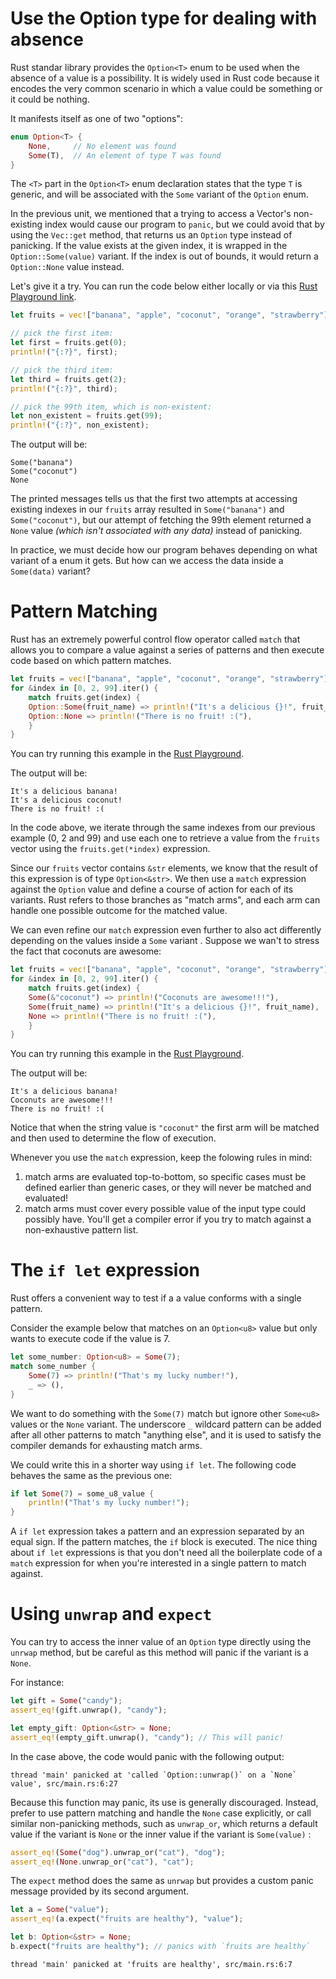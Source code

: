# Use the Option type for dealing with absence

Rust standar library provides the `Option<T>` enum to be used when the absence of a value is a
possibility. It is widely used in Rust code because it encodes the very common scenario in which a
value could be something or it could be nothing.

It manifests itself as one of two "options":

```rust
enum Option<T> {
    None,     // No element was found
    Some(T),  // An element of type T was found
}
```

The `<T>` part in the `Option<T>` enum declaration states that the type `T` is generic, and will be
associated with the `Some` variant of the `Option` enum.

In the previous unit, we mentioned that a trying to access a Vector's non-existing index would cause
our program to `panic`, but we could avoid that by using the `Vec::get` method, that returns us an
`Option` type instead of panicking. If the value exists at the given index, it is wrapped in the
`Option::Some(value)` variant. If the index is out of bounds, it would return a `Option::None` value
instead.

Let's give it a try. You can run the code below either locally or via this
[Rust Playground link](https://play.rust-lang.org/?version=stable&mode=debug&edition=2018&gist=14dcb7b524b0448c946b85ef9b28908c).

```rust
let fruits = vec!["banana", "apple", "coconut", "orange", "strawberry"];

// pick the first item:
let first = fruits.get(0);
println!("{:?}", first);

// pick the third item:
let third = fruits.get(2);
println!("{:?}", third);

// pick the 99th item, which is non-existent:
let non_existent = fruits.get(99);
println!("{:?}", non_existent);
```

The output will be:

    Some("banana")
    Some("coconut")
    None

The printed messages tells us that the first two attempts at accessing existing indexes in our
`fruits` array resulted in `Some("banana")` and `Some("coconut")`, but our attempt of fetching the
99th element returned a `None` value *(which isn't associated with any data)* instead of panicking.

In practice, we must decide how our program behaves depending on what variant of a enum it gets. But
how can we access the data inside a `Some(data)` variant?


# Pattern Matching

Rust has an extremely powerful control flow operator called `match` that allows you to compare a
value against a series of patterns and then execute code based on which pattern matches.

```rust
let fruits = vec!["banana", "apple", "coconut", "orange", "strawberry"];
for &index in [0, 2, 99].iter() {
    match fruits.get(index) {
	Option::Some(fruit_name) => println!("It's a delicious {}!", fruit_name),
	Option::None => println!("There is no fruit! :("),
    }
}
```

You can try running this example in the
[Rust Playground](https://play.rust-lang.org/?version=nightly&mode=debug&edition=2018&gist=bf5526cc6a1b8d02f90b790e5ae2844d).

The output will be:

    It's a delicious banana!
    It's a delicious coconut!
    There is no fruit! :(

In the code above, we iterate through the same indexes from our previous example (0, 2 and 99) and
use each one to retrieve a value from the `fruits` vector using the `fruits.get(*index)` expression.

Since our `fruits` vector contains `&str` elements, we know that the result of this expression is of
type `Option<&str>`. We then use a `match` expression against the `Option` value and define a course
of action for each of its variants. Rust refers to those branches as "match arms", and each arm can
handle one possible outcome for the matched value.

We can even refine our `match` expression even further to also act differently depending on the
values inside a `Some` variant . Suppose we wan't to stress the fact that coconuts are awesome:

```rust
let fruits = vec!["banana", "apple", "coconut", "orange", "strawberry"];
for &index in [0, 2, 99].iter() {
    match fruits.get(index) {
	Some(&"coconut") => println!("Coconuts are awesome!!!"),
	Some(fruit_name) => println!("It's a delicious {}!", fruit_name),
	None => println!("There is no fruit! :("),
    }
}
```

You can try running this example in the
[Rust Playground](https://play.rust-lang.org/?version=nightly&mode=debug&edition=2018&gist=bf5526cc6a1b8d02f90b790e5ae2844d).

The output will be:

    It's a delicious banana!
    Coconuts are awesome!!!
    There is no fruit! :(

Notice that when the string value is `"coconut"` the first arm will be matched and then used to
determine the flow of execution.

Whenever you use the `match` expression, keep the folowing rules in mind:

1.  match arms are evaluated top-to-bottom, so specific cases must be defined earlier than generic
    cases, or they will never be matched and evaluated!
2.  match arms must cover every possible value of the input type could possibly have. You'll get a
    compiler error if you try to match against a non-exhaustive pattern list.

# The `if let` expression

Rust offers a convenient way to test if a a value conforms with a single pattern.

Consider the example below that matches on an `Option<u8>` value but only wants to execute code if
the value is 7.

```rust
let some_number: Option<u8> = Some(7);
match some_number {
    Some(7) => println!("That's my lucky number!"),
    _ => (),
}
```

We want to do something with the `Some(7)` match but ignore other `Some<u8>` values or the `None`
variant. The underscore `_` wildcard pattern can be added after all other patterns to match
"anything else", and it is used to satisfy the compiler demands for exhausting match arms.

We could write this in a shorter way using `if let`. The following code behaves the same as the
previous one:

```rust
if let Some(7) = some_u8_value {
    println!("That's my lucky number!");
}
```

A `if let` expression takes a pattern and an expression separated by an equal sign. If the pattern
matches, the `if` block is executed. The nice thing about `if let` expressions is that you don't
need all the boilerplate code of a `match` expression for when you're interested in a single pattern
to match against.


# Using `unwrap` and `expect`

You can try to access the inner value of an `Option` type directly using the `unrwap` method, but be
careful as this method will panic if the variant is a `None`.

For instance:

```rust
let gift = Some("candy");
assert_eq!(gift.unwrap(), "candy");

let empty_gift: Option<&str> = None;
assert_eq!(empty_gift.unwrap(), "candy"); // This will panic!
```

In the case above, the code would panic with the following output:

    thread 'main' panicked at 'called `Option::unwrap()` on a `None` value', src/main.rs:6:27

Because this function may panic, its use is generally discouraged. Instead, prefer to use pattern
matching and handle the `None` case explicitly, or call similar non-panicking methods, such as
`unwrap_or`, which returns a default value if the variant is `None` or the inner value if the
variant is `Some(value)` :

```rust
assert_eq!(Some("dog").unwrap_or("cat"), "dog");
assert_eq!(None.unwrap_or("cat"), "cat");
```

The `expect` method does the same as `unrwap` but provides a custom panic message provided by its
second argument.

```rust
let a = Some("value");
assert_eq!(a.expect("fruits are healthy"), "value");

let b: Option<&str> = None;
b.expect("fruits are healthy"); // panics with `fruits are healthy`
```

    thread 'main' panicked at 'fruits are healthy', src/main.rs:6:7
